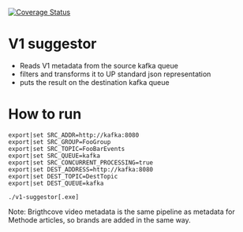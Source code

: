 [![Coverage Status](https://coveralls.io/repos/github/Financial-Times/v1-suggestor/badge.svg?branch=master)](https://coveralls.io/github/Financial-Times/v1-suggestor?branch=master)

# V1 suggestor
* Reads V1 metadata from the source kafka queue
* filters and transforms it to UP standard json representation
* puts the result on the destination kafka queue

# How to run

```
export|set SRC_ADDR=http://kafka:8080
export|set SRC_GROUP=FooGroup
export|set SRC_TOPIC=FooBarEvents
export|set SRC_QUEUE=kafka
export|set SRC_CONCURRENT_PROCESSING=true
export|set DEST_ADDRESS=http://kafka:8080
export|set DEST_TOPIC=DestTopic
export|set DEST_QUEUE=kafka

./v1-suggestor[.exe]
```

Note: Brigthcove video metadata is the same pipeline as metadata for Methode articles, so brands are added in the same way.